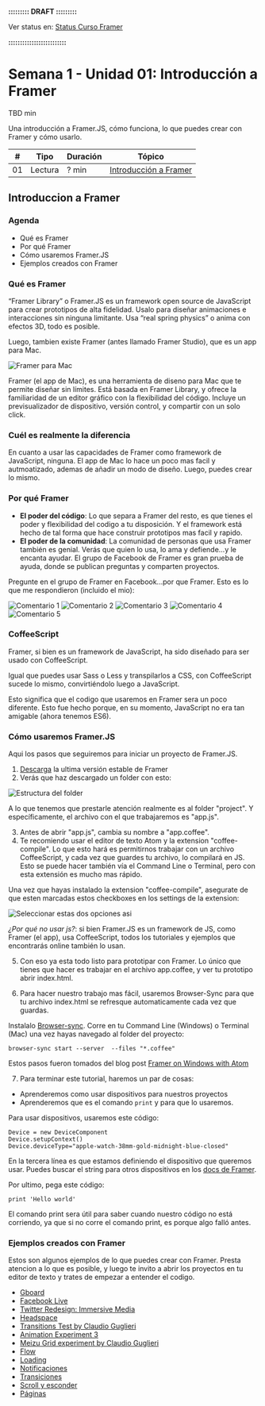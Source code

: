 **::::::::: DRAFT :::::::::**

Ver status en: [Status Curso Framer](https://docs.google.com/spreadsheets/d/13WpVO5qfp_j7b94xdRIdzHhDC-smxiMNW9koRcQDQwI/edit?usp=sharing)

**:::::::::::::::::::::::::**

# Semana 1 - Unidad 01: Introducción a Framer

TBD min

Una introducción a Framer.JS, cómo funciona, lo que puedes crear con Framer y cómo usarlo.

| # | Tipo | Duración | Tópico
| - | ---- | -------- | ------
| 01 | Lectura | ? min | [Introducción a Framer](#)

## Introduccion a Framer

### Agenda

* Qué es Framer
* Por qué Framer
* Cómo usaremos Framer.JS
* Ejemplos creados con Framer

### Qué es Framer

“Framer Library” o Framer.JS es un framework open source de JavaScript para crear prototipos de alta fidelidad. Usalo para diseñar animaciones e interacciones sin ninguna limitante. Usa “real spring physics” o anima con efectos 3D, todo es posible.

Luego, tambien existe Framer (antes llamado Framer Studio), que es un app para Mac.

![Framer para Mac](dribbble.gif "Framer")


Framer (el app de Mac), es una herramienta de diseno para Mac que te permite diseñar sin límites. Está basada en Framer Library, y ofrece la familiaridad de un editor gráfico con la flexibilidad del código. Incluye un previsualizador de dispositivo, versión control, y compartir con un solo click.

### Cuél es realmente la diferencia

En cuanto a usar las capacidades de Framer como framework de JavaScript, ninguna. El app de Mac lo hace un poco mas facil y autmoatizado, ademas de añadir un modo de diseño. Luego, puedes crear lo mismo.

### Por qué Framer

* **El poder del código**: Lo que separa a Framer del resto, es que tienes el poder y flexibilidad del codigo a tu disposición. Y el framework está hecho de tal forma que hace construir prototipos mas facil y rapido.
* **El poder de la comunidad**: La comunidad de personas que usa Framer también es genial. Verás que quien lo usa, lo ama y defiende...y le encanta ayudar. El grupo de Facebook de Framer es gran prueba de ayuda, donde se publican preguntas y comparten proyectos.

Pregunte en el grupo de Framer en Facebook...por que Framer. Esto es lo que me respondieron (incluido el mio):

![Comentario 1](comment-1.png)
![Comentario 2](comment-2.png)
![Comentario 3](comment-3.png)
![Comentario 4](comment-4.png)
![Comentario 5](comment-5.png)

### CoffeeScript

Framer, si bien es un framework de JavaScript, ha sido diseñado para ser usado con CoffeeScript.

Igual que puedes usar Sass o Less y transpilarlos a CSS, con CoffeeScript sucede lo mismo, convirtiéndolo luego a JavaScript.

Esto significa que el codigo que usaremos en Framer sera un poco diferente. Esto fue hecho porque, en su momento, JavaScript no era tan amigable (ahora tenemos ES6).

### Cómo usaremos Framer.JS

Aqui los pasos que seguiremos para iniciar un proyecto de Framer.JS.

1. [Descarga](https://builds.framerjs.com/version/latest/Framer.zip?utm_source=GitHub%2C%20framerjs%2C%20readme&utm_medium=Github) la ultima versión estable de Framer
2. Verás que haz descargado un folder con esto:

![Estructura del folder](files.png)

A lo que tenemos que prestarle atención realmente es al folder "project". Y específicamente, el archivo con el que trabajaremos es "app.js".

3. Antes de abrir "app.js", cambia su nombre a "app.coffee".
4. Te recomiendo usar el editor de texto Atom y la extension "coffee-compile". Lo que esto hará es permitirnos trabajar con un archivo CoffeeScript, y cada vez que guardes tu archivo, lo compilará en JS. Esto se puede hacer también vía el Command Line o Terminal, pero con esta extensión es mucho mas rápido.

Una vez que hayas instalado la extension "coffee-compile", asegurate de que esten marcadas estos checkboxes en los settings de la extension:

![Seleccionar estas dos opciones asi](settings.png)

*¿Por qué no usar js?*: si bien Framer.JS es un framework de JS, como Framer (el app), usa CoffeeScript, todos los tutoriales y ejemplos que encontrarás online también lo usan.

5. Con eso ya esta todo listo para prototipar con Framer. Lo único que tienes que hacer es trabajar en el archivo app.coffee, y ver tu prototipo abrir index.html.

6. Para hacer nuestro trabajo mas fácil, usaremos Browser-Sync para que tu archivo index.html se refresque automaticamente cada vez que guardas.

Instalalo [Browser-sync](http://browsersync.io/).
Corre en tu Command Line (Windows) o Terminal (Mac) una vez hayas navegado al folder del proyecto:

```
browser-sync start --server  --files "*.coffee"
```

Estos pasos fueron tomados del blog post [Framer on Windows with Atom](http://www.prototypingwithframer.com/framer-on-windows-with-atom/)

7. Para terminar este tutorial, haremos un par de cosas:

* Aprenderemos como usar dispositivos para nuestros proyectos
* Aprenderemos que es el comando `print` y para que lo usaremos.

Para usar dispositivos, usaremos este código:

```
Device = new DeviceComponent
Device.setupContext()
Device.deviceType="apple-watch-38mm-gold-midnight-blue-closed"
```

En la tercera línea es que estamos definiendo el dispositivo que queremos usar. Puedes buscar el string para otros dispositivos en los [docs de Framer](https://framer.com/docs/#device.device).

Por ultimo, pega este código:

```
print 'Hello world'
```

El comando print sera útil para saber cuando nuestro código no está corriendo, ya que si no corre el comando print, es porque algo falló antes.


### Ejemplos creados con Framer

Estos son algunos ejemplos de lo que puedes crear con Framer. Presta atencion a lo que es posible, y luego te invito a abrir los proyectos en tu editor de texto y trates de empezar a entender el codigo.

* [Gboard](http://share.framerjs.com/7x6dd91j7fwa/)
* [Facebook Live](http://share.framerjs.com/zmiyvyehoc5c)
* [Twitter Redesign: Immersive Media](https://dribbble.com/shots/3581130-Twitter-Redesign-Immersive-Media)
* [Headspace](https://dribbble.com/shots/3642415-Tile-Mask)
* [Transitions Test by Claudio Guglieri](https://dribbble.com/shots/3698408-Transitions-Test-Vote-for-your-favorite)
* [Animation Experiment 3](https://dribbble.com/shots/3667269-Animation-Experiment-3)
* [Meizu Grid experiment by Claudio Guglieri](https://framer.cloud/mGlDs)
* [Flow](https://framer.cloud/bOnIx)
* [Loading](https://framer.cloud/ZgoyH)
* [Notificaciones](https://framer.cloud/fjAUY/)
* [Transiciones](https://framer.cloud/QcHRZ/)
* [Scroll y esconder](https://framer.cloud/nvTZi/)
* [Páginas](https://framer.cloud/mCgFk)

